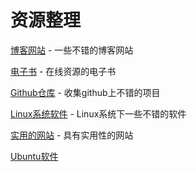 # 资源整理

[博客网站](./blog.md) - 一些不错的博客网站

[电子书](./ebooks.md) - 在线资源的电子书

[Github仓库](./github-repository.md) - 收集github上不错的项目

[Linux系统软件](./linux-software.md) - Linux系统下一些不错的软件

[实用的网站](./practical-website.md) - 具有实用性的网站

[Ubuntu软件](./ubuntu-software.md)

